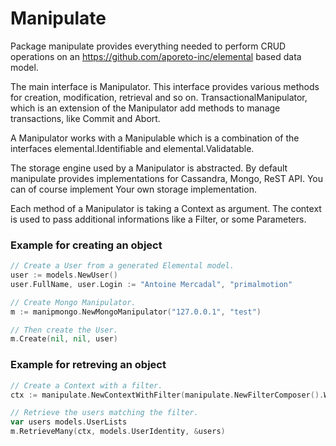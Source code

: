 # Manipulate

Package manipulate provides everything needed to perform CRUD operations
on an https://github.com/aporeto-inc/elemental based data model.

The main interface is Manipulator. This interface provides various
methods for creation, modification, retrieval and so on. TransactionalManipulator,
which is an extension of the Manipulator add methods to manage transactions, like
Commit and Abort.

A Manipulator works with a Manipulable which is a combination of the interfaces
elemental.Identifiable and elemental.Validatable.

The storage engine used by a Manipulator is abstracted. By default manipulate
provides implementations for Cassandra, Mongo, ReST API. You can of course implement
Your own storage implementation.

Each method of a Manipulator is taking a Context as argument. The context is used
to pass additional informations like a Filter, or some Parameters.

### Example for creating an object

```go
// Create a User from a generated Elemental model.
user := models.NewUser()
user.FullName, user.Login := "Antoine Mercadal", "primalmotion"

// Create Mongo Manipulator.
m := manipmongo.NewMongoManipulator("127.0.0.1", "test")

// Then create the User.
m.Create(nil, nil, user)
```

### Example for retreving an object

```go
// Create a Context with a filter.
ctx := manipulate.NewContextWithFilter(manipulate.NewFilterComposer().WithKey("login").Equals("primalmotion"))

// Retrieve the users matching the filter.
var users models.UserLists
m.RetrieveMany(ctx, models.UserIdentity, &users)
```
